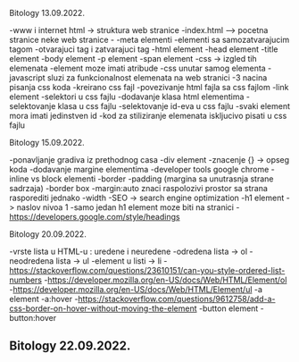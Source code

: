 Bitology 13.09.2022.
 
-www i internet
html -> struktura web stranice
-index.html –> pocetna stranice neke web stranice
-<!DOCTYPE html>
-meta elementi
-elementi sa samozatvarajucim tagom
-otvarajuci tag i zatvarajuci tag
-html element
-head element
-title element
-body element
-p element
-span element
-css -> izgled tih elemenata
-element moze imati atribude
-css unutar samog elementa
-javascript sluzi za funkcionalnost elemenata na web stranici
-3 nacina pisanja css koda
-kreirano css fajl
-povezivanje html fajla sa css fajlom
-link element
-selektori u css fajlu
-dodavanje klasa html elementima
-selektovanje klasa u css fajlu
-selektovanje id-eva u css fajlu
-svaki element mora imati jedinstven id
-kod za stiliziranje elemenata iskljucivo pisati u css fajlu




Bitology 15.09.2022.

-ponavljanje gradiva iz prethodnog casa
-div element
-znacenje {} -> opseg koda
-dodavanje margine elementima
-developer tools google chrome
-inline vs block elementi
-border 
-padding (margina sa unutrasnja strane sadrzaja)
-border box
-margin:auto znaci raspolozivi prostor sa strana rasporediti jednako
-width
-SEO -> search engine optimization
-h1 element -> naslov nivoa 1
-samo jedan h1 element moze biti na stranici
-https://developers.google.com/style/headings




Bitology 20.09.2022.

-vrste lista u HTML-u : uredene i neuredene
-odredena lista -> ol
-neodredena lista -> ul
-element u listi -> li
-https://stackoverflow.com/questions/23610151/can-you-style-ordered-list-numbers
-https://developer.mozilla.org/en-US/docs/Web/HTML/Element/ol
-https://developer.mozilla.org/en-US/docs/Web/HTML/Element/ul
-a element
-a:hover
-https://stackoverflow.com/questions/9612758/add-a-css-border-on-hover-without-moving-the-element
-button element
-button:hover




Bitology 22.09.2022.
-
